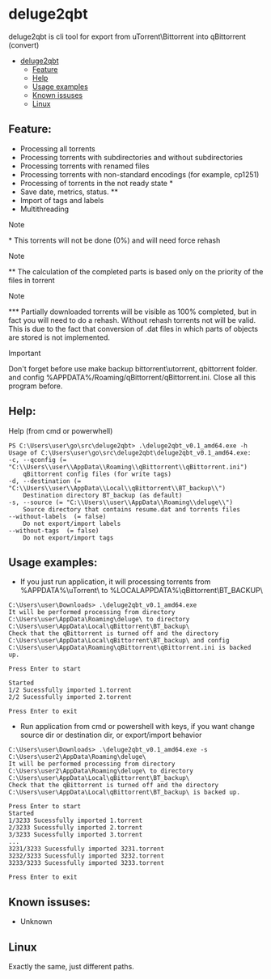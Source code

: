 # deluge2qbt
deluge2qbt is cli tool for export from uTorrent\Bittorrent into qBittorrent (convert)
- [deluge2qbt](#deluge2qbt)
	- [Feature](#user-content-feature)
	- [Help](#user-content-help)
	- [Usage examples](#user-content-usage-examples)
	- [Known issuses](#user-content-known-issuses)
	- [Linux](#user-content-linux)
	
Feature:
---------
 - Processing all torrents
 - Processing torrents with subdirectories and without subdirectories
 - Processing torrents with renamed files
 - Processing torrents with non-standard encodings (for example, cp1251)
 - Processing of torrents in the not ready state *
 - Save date, metrics, status. **
 - Import of tags and labels
 - Multithreading

> [!NOTE]
> \* This torrents will not be done (0%) and will need force rehash

> [!NOTE]
>\*\* The calculation of the completed parts is based only on the priority of the files in torrent

> [!NOTE]
>\*\*\* Partially downloaded torrents will be visible as 100% completed, but in fact you will need to do a rehash. Without rehash torrents not will be valid. This is due to the fact that conversion of .dat files in which parts of objects are stored is not implemented.

> [!IMPORTANT]
> Don't forget before use make backup bittorrent\utorrent, qbittorrent folder. and config %APPDATA%/Roaming/qBittorrent/qBittorrent.ini. Close all this program before.

Help:
-------

Help (from cmd or powerwhell)

```
PS C:\Users\user\go\src\deluge2qbt> .\deluge2qbt_v0.1_amd64.exe -h
Usage of C:\Users\user\go\src\deluge2qbt\deluge2qbt_v0.1_amd64.exe:
-c, --qconfig (= "C:\\Users\\user\\AppData\\Roaming\\qBittorrent\\qBittorrent.ini")
    qBittorrent config files (for write tags)
-d, --destination (= "C:\\Users\\user\\AppData\\Local\\qBittorrent\\BT_backup\\")
    Destination directory BT_backup (as default)
-s, --source (= "C:\\Users\\user\\AppData\\Roaming\\deluge\\")
    Source directory that contains resume.dat and torrents files
--without-labels  (= false)
    Do not export/import labels
--without-tags  (= false)
    Do not export/import tags
```

Usage examples:
----------------

- If you just run application, it will processing torrents from %APPDATA%\uTorrent\ to %LOCALAPPDATA%\qBittorrent\BT_BACKUP\
```
C:\Users\user\Downloads> .\deluge2qbt_v0.1_amd64.exe
It will be performed processing from directory C:\Users\user\AppData\Roaming\deluge\ to directory C:\Users\user\AppData\Local\qBittorrent\BT_backup\
Check that the qBittorrent is turned off and the directory C:\Users\user\AppData\Local\qBittorrent\BT_backup\ and config C:\Users\user\AppData\Roaming\qBittorrent\qBittorrent.ini is backed up.

Press Enter to start

Started
1/2 Sucessfully imported 1.torrent
2/2 Sucessfully imported 2.torrent

Press Enter to exit
```

- Run application from cmd or powershell with keys, if you want change source dir or destination dir, or export/import behavior
```
C:\Users\user\Downloads> .\deluge2qbt_v0.1_amd64.exe -s C:\Users\user2\AppData\Roaming\deluge\
It will be performed processing from directory C:\Users\user2\AppData\Roaming\deluge\ to directory C:\Users\user\AppData\Local\qBittorrent\BT_backup\
Check that the qBittorrent is turned off and the directory C:\Users\user\AppData\Local\qBittorrent\BT_backup\ is backed up.

Press Enter to start
Started
1/3233 Sucessfully imported 1.torrent
2/3233 Sucessfully imported 2.torrent
3/3233 Sucessfully imported 3.torrent
...
3231/3233 Sucessfully imported 3231.torrent
3232/3233 Sucessfully imported 3232.torrent
3233/3233 Sucessfully imported 3233.torrent

Press Enter to exit
```
Known issuses:
---------------
 - Unknown

Linux
----------
Exactly the same, just different paths.
